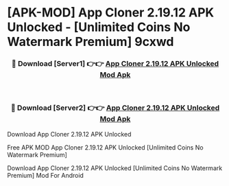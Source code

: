 # [APK-MOD] App Cloner 2.19.12 APK Unlocked - [Unlimited Coins No Watermark Premium] 9cxwd



<div align="center">
<h3>🔴 Download [Server1] 👉👉 <a href="https://momento.my/?title=App_Cloner_2.19.12_APK_Unlocked">App Cloner 2.19.12 APK Unlocked Mod Apk</a></h3><br>

<h3>🔴 Download [Server2] 👉👉 <a href="https://momento.my/?title=App_Cloner_2.19.12_APK_Unlocked">App Cloner 2.19.12 APK Unlocked Mod Apk</a></h3>
</div>



Download App Cloner 2.19.12 APK Unlocked 

Free APK MOD App Cloner 2.19.12 APK Unlocked [Unlimited Coins No Watermark Premium]

Download App Cloner 2.19.12 APK Unlocked [Unlimited Coins No Watermark Premium] Mod For Android
